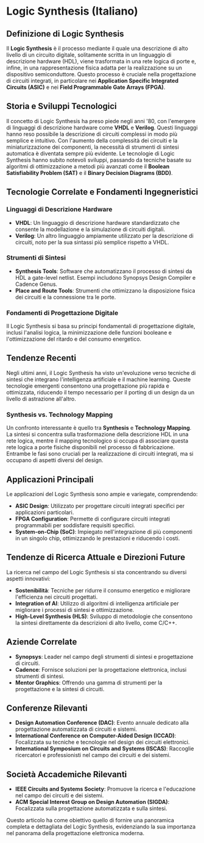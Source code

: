 # Logic Synthesis (Italiano)

## Definizione di Logic Synthesis

Il **Logic Synthesis** è il processo mediante il quale una descrizione di alto livello di un circuito digitale, solitamente scritta in un linguaggio di descrizione hardware (HDL), viene trasformata in una rete logica di porte e, infine, in una rappresentazione fisica adatta per la realizzazione su un dispositivo semiconduttore. Questo processo è cruciale nella progettazione di circuiti integrati, in particolare nei **Application Specific Integrated Circuits (ASIC)** e nei **Field Programmable Gate Arrays (FPGA)**.

## Storia e Sviluppi Tecnologici

Il concetto di Logic Synthesis ha preso piede negli anni '80, con l'emergere di linguaggi di descrizione hardware come **VHDL** e **Verilog**. Questi linguaggi hanno reso possibile la descrizione di circuiti complessi in modo più semplice e intuitivo. Con l'aumento della complessità dei circuiti e la miniaturizzazione dei componenti, la necessità di strumenti di sintesi automatica è diventata sempre più evidente. Le tecnologie di Logic Synthesis hanno subito notevoli sviluppi, passando da tecniche basate su algoritmi di ottimizzazione a metodi più avanzati come il **Boolean Satisfiability Problem (SAT)** e il **Binary Decision Diagrams (BDD)**.

## Tecnologie Correlate e Fondamenti Ingegneristici

### Linguaggi di Descrizione Hardware

- **VHDL**: Un linguaggio di descrizione hardware standardizzato che consente la modellazione e la simulazione di circuiti digitali.
- **Verilog**: Un altro linguaggio ampiamente utilizzato per la descrizione di circuiti, noto per la sua sintassi più semplice rispetto a VHDL.

### Strumenti di Sintesi

- **Synthesis Tools**: Software che automatizzano il processo di sintesi da HDL a gate-level netlist. Esempi includono Synopsys Design Compiler e Cadence Genus.
- **Place and Route Tools**: Strumenti che ottimizzano la disposizione fisica dei circuiti e la connessione tra le porte.

### Fondamenti di Progettazione Digitale

Il Logic Synthesis si basa su principi fondamentali di progettazione digitale, inclusi l'analisi logica, la minimizzazione delle funzioni booleane e l'ottimizzazione del ritardo e del consumo energetico.

## Tendenze Recenti

Negli ultimi anni, il Logic Synthesis ha visto un'evoluzione verso tecniche di sintesi che integrano l'intelligenza artificiale e il machine learning. Queste tecnologie emergenti consentono una progettazione più rapida e ottimizzata, riducendo il tempo necessario per il porting di un design da un livello di astrazione all'altro.

### Synthesis vs. Technology Mapping

Un confronto interessante è quello tra **Synthesis** e **Technology Mapping**. La sintesi si concentra sulla trasformazione della descrizione HDL in una rete logica, mentre il mapping tecnologico si occupa di associare questa rete logica a porte fisiche disponibili nel processo di fabbricazione. Entrambe le fasi sono cruciali per la realizzazione di circuiti integrati, ma si occupano di aspetti diversi del design.

## Applicazioni Principali

Le applicazioni del Logic Synthesis sono ampie e variegate, comprendendo:

- **ASIC Design**: Utilizzato per progettare circuiti integrati specifici per applicazioni particolari.
- **FPGA Configuration**: Permette di configurare circuiti integrati programmabili per soddisfare requisiti specifici.
- **System-on-Chip (SoC)**: Impiegato nell'integrazione di più componenti in un singolo chip, ottimizzando le prestazioni e riducendo i costi.

## Tendenze di Ricerca Attuale e Direzioni Future

La ricerca nel campo del Logic Synthesis si sta concentrando su diversi aspetti innovativi:

- **Sostenibilità**: Tecniche per ridurre il consumo energetico e migliorare l'efficienza nei circuiti progettati.
- **Integration of AI**: Utilizzo di algoritmi di intelligenza artificiale per migliorare i processi di sintesi e ottimizzazione.
- **High-Level Synthesis (HLS)**: Sviluppo di metodologie che consentono la sintesi direttamente da descrizioni di alto livello, come C/C++.

## Aziende Correlate

- **Synopsys**: Leader nel campo degli strumenti di sintesi e progettazione di circuiti.
- **Cadence**: Fornisce soluzioni per la progettazione elettronica, inclusi strumenti di sintesi.
- **Mentor Graphics**: Offrendo una gamma di strumenti per la progettazione e la sintesi di circuiti.

## Conferenze Rilevanti

- **Design Automation Conference (DAC)**: Evento annuale dedicato alla progettazione automatizzata di circuiti e sistemi.
- **International Conference on Computer-Aided Design (ICCAD)**: Focalizzata su tecniche e tecnologie nel design dei circuiti elettronici.
- **International Symposium on Circuits and Systems (ISCAS)**: Raccoglie ricercatori e professionisti nel campo dei circuiti e dei sistemi.

## Società Accademiche Rilevanti

- **IEEE Circuits and Systems Society**: Promuove la ricerca e l'educazione nel campo dei circuiti e dei sistemi.
- **ACM Special Interest Group on Design Automation (SIGDA)**: Focalizzata sulla progettazione automatizzata e sulla sintesi.

Questo articolo ha come obiettivo quello di fornire una panoramica completa e dettagliata del Logic Synthesis, evidenziando la sua importanza nel panorama della progettazione elettronica moderna.